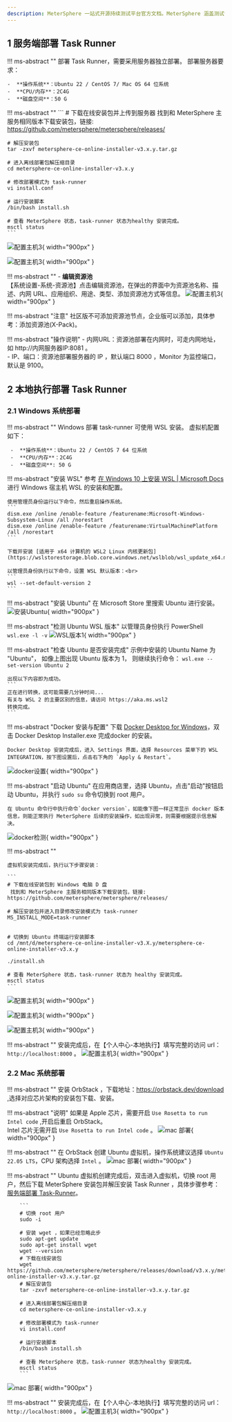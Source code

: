 ```yaml
---
description: MeterSphere 一站式开源持续测试平台官方文档。MeterSphere 涵盖测试管理、接口测试、UI 测试和性能测试等功能，全面兼容 JMeter、Selenium 等主流开源标准，有效助力开发和测试团队充分利用云弹性进行高度可 扩展的自动化测试，加速高质量的软件交付。
---
```


## 1 服务端部署 Task Runner

!!! ms-abstract ""
    部署 Task Runner，需要采用服务器独立部署。 部署服务器要求：

    -  **操作系统**：Ubuntu 22 / CentOS 7/ Mac OS 64 位系统
    -  **CPU/内存**：2C4G
    -  **磁盘空间**：50 G

!!! ms-abstract ""
    ```
    # 下载在线安装包并上传到服务器
    找到和 MeterSphere 主服务相同版本下载安装包，链接:  https://github.com/metersphere/metersphere/releases/
    
    # 解压安装包
    tar -zxvf metersphere-ce-online-installer-v3.x.y.tar.gz

    # 进入离线部署包解压缩目录
    cd metersphere-ce-online-installer-v3.x.y

    # 修改部署模式为 task-runner
    vi install.conf
    
    # 运行安装脚本
    /bin/bash install.sh
    
    # 查看 MeterSphere 状态，task-runner 状态为healthy 安装完成。
    msctl status
    ```
![配置主机3](../img/installation/dis_pressure/修改模式.png){ width="900px" }

![配置主机3](../img/installation/dis_pressure/status.png){ width="900px" }

!!! ms-abstract ""
     - **编辑资源池** <br>
     【系统设置-系统-资源池】点击编辑资源池，在弹出的界面中为资源池名称、描述、内网 URL、应用组织、用途、类型、添加资源池方式等信息。
![配置主机3](../img/installation/dis_pressure/资源池添加.png){ width="900px" }

!!! ms-abstract "注意"
    社区版不可添加资源池节点，企业版可以添加，具体参考：添加资源池(X-Pack)。


!!! ms-abstract "操作说明"
    - 内网URL：资源池部署在内网时，可走内网地址，如 http://内网服务器IP:8081 。</br>
    - IP、端口：资源池部署服务器的 IP ，默认端口 8000 ，Monitor 为监控端口，默认是 9100。
  
## 2 本地执行部署 Task Runner
### 2.1 Windows 系统部署
!!! ms-abstract ""
     Windows 部署 task-runner 可使用 WSL 安装。 虚拟机配置如下：</br>

     -  **操作系统**：Ubuntu 22 / CentOS 7 64 位系统
     -  **CPU/内存**：2C4G
     -  **磁盘空间**: 50 G

!!! ms-abstract "安装 WSL"
    参考 [在 Windows 10 上安装 WSL | Microsoft Docs](https://docs.microsoft.com/zh-cn/windows/wsl/install) 进行 Windows 宿主机 WSL 的安装和配置。  
    
    使用管理员身份运行以下命令，然后重启操作系统。
    ```
    dism.exe /online /enable-feature /featurename:Microsoft-Windows-Subsystem-Linux /all /norestart
    dism.exe /online /enable-feature /featurename:VirtualMachinePlatform /all /norestart
    ```

    下载并安装 [适用于 x64 计算机的 WSL2 Linux 内核更新包](https://wslstorestorage.blob.core.windows.net/wslblob/wsl_update_x64.msi)

    以管理员身份执行以下命令，设置 WSL 默认版本：<br>
    ```
    wsl --set-default-version 2
    ```

!!! ms-abstract "安装 Ubuntu"
    在 Microsoft Store 里搜索 Ubuntu 进行安装。
 ![安装Ubuntu](../img/installation/dis_pressure/windows-install-ubuntu.png){ width="900px" }

!!! ms-abstract "检测 Ubuntu WSL 版本"
    以管理员身份执行 PowerShell
    ```
    wsl.exe -l -v
    ```
 ![WSL版本1](../img/installation/dis_pressure/check-version-1.png){ width="900px" }

!!! ms-abstract "检查 Ubuntu 是否安装完成"
    示例中安装的 Ubuntu Name 为 "Ubuntu"， 如像上图出现 Ubuntu 版本为 1， 则继续执行命令：
    ```
    wsl.exe --set-version Ubuntu 2
    ```

    出现以下内容即为成功。
    ```
    正在进行转换，这可能需要几分钟时间...
    有关与 WSL 2 的主要区别的信息，请访问 https://aka.ms.wsl2
    转换完成。
    ```

!!! ms-abstract "Docker 安装与配置"
    下载 [Docker Desktop for Windows](https://desktop.docker.com/win/main/amd64/Docker%20Desktop%20Installer.exe)，双击 Docker Desktop Installer.exe 完成docker 的安装。

    Docker Desktop 安装完成后，进入 Settings 界面，选择 Resources 菜单下的 WSL INTEGRATION，按下图设置后，点击右下角的 `Apply & Restart`。
![docker设置](../img/installation/dis_pressure/docker-settings.png){ width="900px" }

!!! ms-abstract "启动 Ubuntu"
    在应用商店里，选择 Ubuntu，点击"启动"按钮启动 Ubuntu，并执行 `sudo su` 命令切换到 root 用户。</br>
    
    在 Ubuntu 命令行中执行命令`docker version`，如能像下图一样正常显示 docker 版本信息，则能正常执行 MeterSphere 后续的安装操作，如出现异常，则需要根据提示信息解决。
![docker检测](../img/installation/dis_pressure/check-docker.png){ width="900px" }

!!! ms-abstract ""
  
    虚拟机安装完成后，执行以下步骤安装：

    ```
    # 下载在线安装包到 Windows 电脑 D 盘
     找到和 MeterSphere 主服务相同版本下载安装包，链接:  https://github.com/metersphere/metersphere/releases/
    
    # 解压安装包并进入目录修改安装模式为 task-runner
    MS_INSTALL_MODE=task-runner

    
    # 切换到 Ubuntu 终端运行安装脚本
    cd /mnt/d/metersphere-ce-online-installer-v3.X.y/metersphere-ce-online-installer-v3.x.y
    
    ./install.sh
    
    # 查看 MeterSphere 状态，task-runner 状态为 healthy 安装完成。
    msctl status
    ```
![配置主机3](../img/installation/dis_pressure/修改模式w.png){ width="900px" }

![配置主机3](../img/installation/dis_pressure/部署w.png){ width="900px" }

![配置主机3](../img/installation/dis_pressure/ww.png){ width="900px" }

!!! ms-abstract ""
    安装完成后，在【个人中心-本地执行】填写完整的访问 url：`http://localhost:8000` 。
![配置主机3](../img/installation/dis_pressure/本地.png){ width="900px" }

### 2.2 Mac 系统部署
!!! ms-abstract ""
    安装 OrbStack ，下载地址：https://orbstack.dev/download ,选择对应芯片架构的安装包下载、安装。

!!! ms-abstract "说明"
    如果是 Apple 芯片，需要开启 `Use Rosetta to run Intel code` ,开启后重启 OrbStack。<br>
    Intel 芯片无需开启 `Use Rosetta to run Intel code` 。
![mac 部署](../img/installation/dis_pressure/mac部署1.png){ width="900px" }

!!! ms-abstract ""
    在 OrbStack 创建 Ubuntu 虚拟机，操作系统建议选择 `Ubuntu 22.05 LTS`，CPU 架构选择 `Intel` 。
![mac 部署](../img/installation/dis_pressure/mac部署2.png){ width="900px" }

!!! ms-abstract ""
    Ubuntu 虚拟机创建完成后，双击进入虚拟机，切换 root 用户，然后下载 MeterSphere 安装包并解压安装 Task Runner ，具体步骤参考：[服务端部署 Task-Runner](#1)。
        
        
        ```
        # 切换 root 用户
        sudo -i

        # 安装 wget ，如果已经忽略此步
        sudo apt-get update
        sudo apt-get install wget
        wget --version
        # 下载在线安装包
        wget https://github.com/metersphere/metersphere/releases/download/v3.x.y/metersphere-online-installer-v3.x.y.tar.gz
        # 解压安装包
        tar -zxvf metersphere-ce-online-installer-v3.x.y.tar.gz
        
        # 进入离线部署包解压缩目录
        cd metersphere-ce-online-installer-v3.x.y
        
        # 修改部署模式为 task-runner
        vi install.conf
        
        # 运行安装脚本
        /bin/bash install.sh
        
        # 查看 MeterSphere 状态，task-runner 状态为healthy 安装完成。
        msctl status
        ```
![mac 部署](../img/installation/dis_pressure/mac部署2.png){ width="900px" }

!!! ms-abstract ""
    安装完成后，在【个人中心-本地执行】填写完整的访问 url：`http://localhost:8000` 。
![配置主机3](../img/installation/dis_pressure/本地.png){ width="900px" }